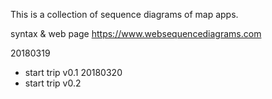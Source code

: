 This is a collection of sequence diagrams of map apps.

syntax & web page
https://www.websequencediagrams.com

20180319
- start trip v0.1
20180320
- start trip v0.2
